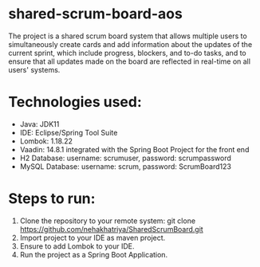 # shared-scrum-board-aos

The project is a shared scrum board system that allows multiple users to simultaneously create cards and add information about the updates of the current sprint, which include progress, blockers, and to-do tasks, and to ensure that all updates made on the board are reflected in real-time on all users' systems.

# Technologies used:
- Java: JDK11
- IDE: Eclipse/Spring Tool Suite
- Lombok: 1.18.22
- Vaadin: 14.8.1 integrated with the Spring Boot Project for the front end
- H2 Database: username: scrumuser, password: scrumpassword
- MySQL Database: username: scrum, password: ScrumBoard123

# Steps to run:
1. Clone the repository to your remote system: git clone https://github.com/nehakhatriya/SharedScrumBoard.git
2. Import project to your IDE as maven project.
3. Ensure to add Lombok to your IDE.
4. Run the project as a Spring Boot Application.

